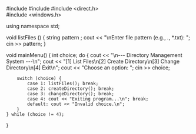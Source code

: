 #include <iostream>
#include <string>
#include <direct.h>   
#include <windows.h>  

using namespace std;

void listFiles () {
    string pattern ;
        cout << "\nEnter file pattern (e.g., *.*, *.txt): ";
         cin >> pattern;
   }
   
  void mainMenu() {
    int choice;
    do {
        cout << "\n--- Directory Management System ---\n";
        cout << "[1] List Files\n[2] Create Directory\n[3] Change Directory\n[4] Exit\n";
        cout << "Choose an option: ";
        cin >> choice;

        switch (choice) {
            case 1: listFiles(); break;
            case 2: createDirectory(); break;
            case 3: changeDirectory(); break;
            case 4: cout << "Exiting program...\n"; break;
            default: cout << "Invalid choice.\n";
        }
    } while (choice != 4);
}
